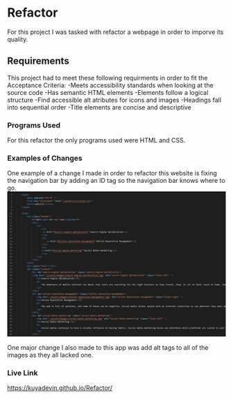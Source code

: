 # Refactor
For this project I was tasked with refactor a webpage in order to imporve its quality.

## Requirements
This project had to meet these following requirments in order to fit the Acceptance Criteria:
-Meets accessibility standards when looking at the source code
-Has semantic HTML elements
-Elements follow a logical structure
-Find accessible alt atributes for icons and images
-Headings fall into sequential order
-Title elements are concise and descriptive

### Programs Used
For this refactor the only programs used were HTML and CSS.

### Examples of Changes
One example of a change I made in order to refactor this website is fixing the navigation bar by adding an ID tag so the navigation bar knows where to go.
![Code Refactor](https://github.com/kuyadevin/Refactor/blob/main/Screenshot%20(10).png)

One major change I also made to this app was add alt tags to all of the images as they all lacked one.

### Live Link
https://kuyadevin.github.io/Refactor/